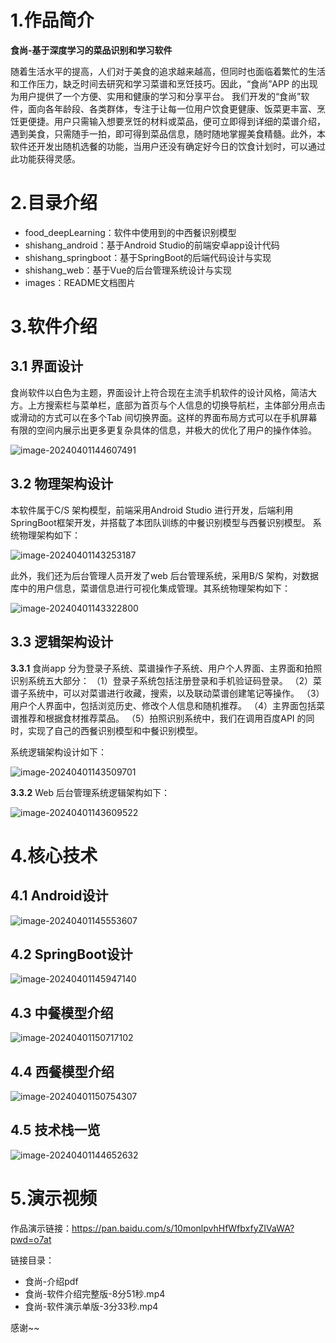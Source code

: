 # 1.作品简介

**食尚-基于深度学习的菜品识别和学习软件**

随着生活水平的提高，人们对于美食的追求越来越高，但同时也面临着繁忙的生活和工作压力，缺乏时间去研究和学习菜谱和烹饪技巧。因此，“食尚”APP 的出现为用户提供了一个方便、实用和健康的学习和分享平台。
我们开发的“食尚”软件，面向各年龄段、各类群体，专注于让每一位用户饮食更健康、饭菜更丰富、烹饪更便捷。用户只需输入想要烹饪的材料或菜品，便可立即得到详细的菜谱介绍，遇到美食，只需随手一拍，即可得到菜品信息，随时随地掌握美食精髓。此外，本软件还开发出随机选餐的功能，当用户还没有确定好今日的饮食计划时，可以通过此功能获得灵感。



# 2.目录介绍

* food_deepLearning：软件中使用到的中西餐识别模型
* shishang_android：基于Android Studio的前端安卓app设计代码
* shishang_springboot：基于SpringBoot的后端代码设计与实现
* shishang_web：基于Vue的后台管理系统设计与实现
* images：README文档图片





# 3.软件介绍



## 3.1 界面设计

食尚软件以白色为主题，界面设计上符合现在主流手机软件的设计风格，简洁大方。上方搜索栏与菜单栏，底部为首页与个人信息的切换导航栏，主体部分用点击或滑动的方式可以在多个Tab 间切换界面。这样的界面布局方式可以在手机屏幕有限的空间内展示出更多更复杂具体的信息，并极大的优化了用户的操作体验。

![image-20240401144607491](https://github.com/LiangZii/shishang/blob/master/images/image-20240401144607491.png)



## 3.2 物理架构设计

本软件属于C/S 架构模型，前端采用Android Studio 进行开发，后端利用SpringBoot框架开发，并搭载了本团队训练的中餐识别模型与西餐识别模型。
系统物理架构如下：

![image-20240401143253187](https://github.com/LiangZii/shishang/blob/master/images/image-20240401143253187.png)

此外，我们还为后台管理人员开发了web 后台管理系统，采用B/S 架构，对数据库中的用户信息，菜谱信息进行可视化集成管理。其系统物理架构如下：

![image-20240401143322800](https://github.com/LiangZii/shishang/blob/master/images/image-20240401143322800.png)

## 3.3 逻辑架构设计

**3.3.1** 食尚app 分为登录子系统、菜谱操作子系统、用户个人界面、主界面和拍照识别系统五大部分：
（1）登录子系统包括注册登录和手机验证码登录。
（2）菜谱子系统中，可以对菜谱进行收藏，搜索，以及联动菜谱创建笔记等操作。
（3）用户个人界面中，包括浏览历史、修改个人信息和随机推荐。
（4）主界面包括菜谱推荐和根据食材推荐菜品。
（5）拍照识别系统中，我们在调用百度API 的同时，实现了自己的西餐识别模型和中餐识别模型。

系统逻辑架构设计如下：

![image-20240401143509701](https://github.com/LiangZii/shishang/blob/master/images/image-20240401143509701.png)

**3.3.2** Web 后台管理系统逻辑架构如下：

![image-20240401143609522](https://github.com/LiangZii/shishang/blob/master/images/image-20240401143609522.png)





# 4.核心技术

## 4.1 Android设计

![image-20240401145553607](https://github.com/LiangZii/shishang/blob/master/images/image-20240401145553607.png)

##  4.2 SpringBoot设计

![image-20240401145947140](https://github.com/LiangZii/shishang/blob/master/images/image-20240401145947140.png)

## 4.3 中餐模型介绍

![image-20240401150717102](https://github.com/LiangZii/shishang/blob/master/images/image-20240401150717102.png)

## 4.4 西餐模型介绍

![image-20240401150754307](https://github.com/LiangZii/shishang/blob/master/images/image-20240401150754307.png)

## 4.5 技术栈一览

![image-20240401144652632](https://github.com/LiangZii/shishang/blob/master/images/image-20240401144652632.png)

# 5.演示视频

作品演示链接：https://pan.baidu.com/s/10monlpvhHfWfbxfyZIVaWA?pwd=o7at 

链接目录：

* 食尚-介绍pdf
* 食尚-软件介绍完整版-8分51秒.mp4
* 食尚-软件演示单版-3分33秒.mp4





感谢~~

